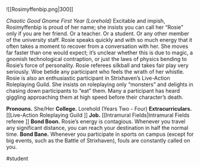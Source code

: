 ![[Rosimyffenbip.png|300]]

*Chaotic Good Gnome First Year (Lorehold)*
Excitable and impish, Rosimyffenbip is proud of her name; she insists you can call her “Rosie” only if you are her friend. Or a teacher. Or a student. Or any other member of the university staff. Rosie speaks quickly and with so much energy that it often takes a moment to recover from a conversation with her. She moves far faster than one would expect; it’s unclear whether this is due to magic, a gnomish technological contraption, or just the laws of physics bending to Rosie’s force of personality. 
Rosie referees silkball and takes fair play very seriously. Woe betide any participant who feels the wrath of her whistle. Rosie is also an enthusiastic participant in Strixhaven’s Live-Action Roleplaying Guild. She insists on roleplaying only “monsters” and delights in chasing down participants to “eat” them. Many a participant has heard giggling approaching them at high speed before their character’s death.

**Pronouns.** She/Her
**College.** Lorehold (Years Two - Four)
**Extracurriculars.** [[Live-Action Roleplaying Guild ]]
**Job.** [[Intramural Fields|Intramural Fields referee ]]
**Bond Boon.** Rosie’s energy is contagious. Whenever you travel any significant distance, you can reach your destination in half the normal time. 
**Bond Bane.** Whenever you participate in sports on campus (except for big events, such as the Battle of Strixhaven), fouls are constantly called on you.

#student